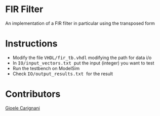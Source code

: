 # FIR Filter
An implementation of a FIR filter in particular using the transposed form 
# Instructions
<ul>
  <li>Modify the file  <kbd>VHDL/fir_tb.vhdl</kbd> modifying the path for data i/o </li>
  <li>In <kbd> IO/input_vectors.txt </kbd> put the input (integer) you want to test </li>
  <li>Run the testbench on ModelSim </li>
  <li>Check <kbd> IO/output_results.txt </kbd> for the result</li>
</ul>


# Contributors 
[Gioele Carignani](https://github.com/gioelec/)<br>
